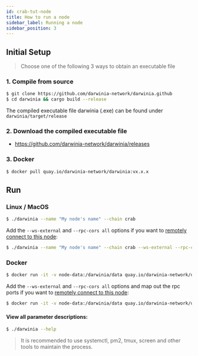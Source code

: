 ```yaml
---
id: crab-tut-node
title: How to run a node
sidebar_label: Running a node
sidebar_position: 3
---
```


## Initial Setup

> Choose one of the following 3 ways to obtain an executable file

### 1. Compile from source

```sh
$ git clone https://github.com/darwinia-network/darwinia.github
$ cd darwinia && cargo build --release
```
The compiled executable file darwinia (.exe) can be found under `darwinia/target/release`

### 2. Download the compiled executable file

- https://github.com/darwinia-network/darwinia/releases

### 3. Docker

```sh
$ docker pull quay.io/darwinia-network/darwinia:vx.x.x
```

## Run


### Linux / MacOS

```sh
$ ./darwinia --name "My node's name" --chain crab
```

Add the `--ws-external` and `--rpc-cors all` options if you want to [remotely connect to this node](https://wiki.polkadot.network/docs/en/maintain-wss):

```sh
$ ./darwinia --name "My node's name" --chain crab --ws-external --rpc-cors all
```

### Docker

```sh
$ docker run -it -v node-data:/darwinia/data quay.io/darwinia-network/darwinia:v0.11.4 --base-path /darwinia/data/01 --name "My node's name" --chain crab
```

Add the `--ws-external` and `--rpc-cors all` options and map out the rpc ports if you want to [remotely connect to this node](https://wiki.polkadot.network/docs/en/maintain-wss):


```sh
$ docker run -it -v node-data:/darwinia/data quay.io/darwinia-network/darwinia:v0.11.4 --base-path /darwinia/data/01 --name "My node's name" --chain crab --ws-external --rpc-cors all
```
#### View all parameter descriptions:

```sh
$ ./darwinia --help
```

> It is recommended to use systemctl, pm2, tmux, screen and other tools to maintain the process.

